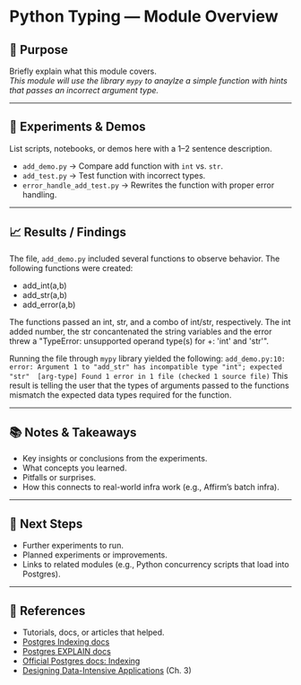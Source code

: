 # Python Typing — Module Overview

## 🎯 Purpose

Briefly explain what this module covers.  
*This module will use the library `mypy` to anaylze a simple function with hints that passes an incorrect argument type.*

---

## 🧪 Experiments & Demos

List scripts, notebooks, or demos here with a 1–2 sentence description.

- `add_demo.py` → Compare add function with `int` vs. `str`.  
- `add_test.py` → Test function with incorrect types.
- `error_handle_add_test.py` -> Rewrites the function with proper error handling.  

---

## 📈 Results / Findings

The file, `add_demo.py` included several functions to observe behavior.  The following functions were created: 
- add_int(a,b)
- add_str(a,b)
- add_error(a,b)

The functions passed an int, str, and a combo of int/str, respectively.  The int added number, the str concantenated the string variables and the error threw a "TypeError: unsupported operand type(s) for +: 'int' and 'str'".  

Running the file through `mypy` library yielded the following:
`add_demo.py:10: error: Argument 1 to "add_str" has incompatible type "int"; expected "str"  [arg-type]
Found 1 error in 1 file (checked 1 source file)`
This result is telling the user that the types of arguments passed to the functions mismatch the expected data types required for the function.

---

## 📚 Notes & Takeaways

- Key insights or conclusions from the experiments.
- What concepts you learned.  
- Pitfalls or surprises.  
- How this connects to real-world infra work (e.g., Affirm’s batch infra).  

---

## 🚀 Next Steps

- Further experiments to run.
- Planned experiments or improvements.  
- Links to related modules (e.g., Python concurrency scripts that load into Postgres).  

---

## 📖 References

- Tutorials, docs, or articles that helped.
- [Postgres Indexing docs](https://www.postgresql.org/docs/current/indexes.html)
- [Postgres EXPLAIN docs](https://www.postgresql.org/docs/current/using-explain.html)
- [Official Postgres docs: Indexing](https://www.postgresql.org/docs/current/indexes.html)  
- [Designing Data-Intensive Applications](https://dataintensive.net/) (Ch. 3)  
